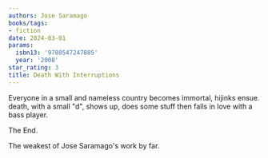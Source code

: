 ```yaml
---
authors: Jose Saramago
books/tags:
- fiction
date: 2024-03-01
params:
  isbn13: '9780547247885'
  year: '2008'
star_rating: 3
title: Death With Interruptions
---
```


Everyone in a small and nameless country becomes immortal, hijinks ensue. death,
with a small "d", shows up, does some stuff then falls in love with a bass
player.

The End.

The weakest of Jose Saramago's work by far.

<!--more-->